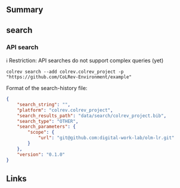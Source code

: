 ## Summary

## search

### API search

ℹ️ Restriction: API searches do not support complex queries (yet)

```
colrev search --add colrev.colrev_project -p "https://github.com/CoLRev-Environment/example"
```

Format of the search-history file:

```json
{
    "search_string": "",
    "platform": "colrev.colrev_project",
    "search_results_path": "data/search/colrev_project.bib",
    "search_type": "OTHER",
    "search_parameters": {
        "scope": {
            "url": "git@github.com:digital-work-lab/olm-lr.git"
        }
    },
    "version": "0.1.0"
}
```

## Links
